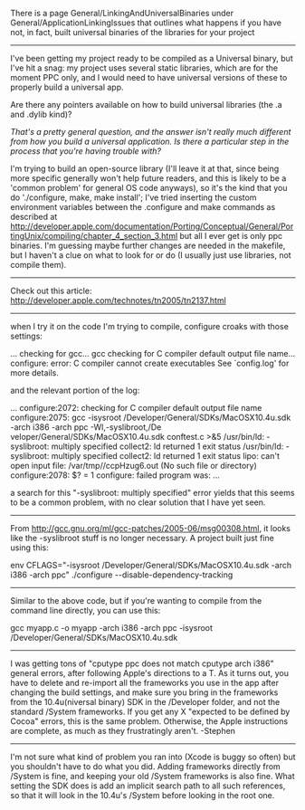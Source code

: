 


There is a page General/LinkingAndUniversalBinaries under General/ApplicationLinkingIssues that outlines what happens if you have not, in fact, built universal binaries of the libraries for your project

----

I've been getting my project ready to be compiled as a Universal binary, but I've hit a snag: my project uses several static libraries, which are for the moment PPC only, and I would need to have universal versions of these to properly build a universal app.

Are there any pointers available on how to build universal libraries (the .a and .dylib kind)?

*That's a pretty general question, and the answer isn't really much different from how you build a universal application. Is there a particular step in the process that you're having trouble with?*

I'm trying to build an open-source library (I'll leave it at that, since being more specific generally won't help future readers, and this is likely to be a 'common problem' for general OS code anyways), so it's the kind that you do './configure, make, make install'; I've tried inserting the custom environment variables between the     .configure and     make commands as described at http://developer.apple.com/documentation/Porting/Conceptual/General/PortingUnix/compiling/chapter_4_section_3.html but all I ever get is only ppc binaries. I'm guessing maybe further changes are needed in the makefile, but I haven't a clue on what to look for or do (I usually just use libraries, not compile them).

----

Check out this article: http://developer.apple.com/technotes/tn2005/tn2137.html

----

when I try it on the code I'm trying to compile, configure croaks with those settings:
    
...
checking for gcc... gcc
checking for C compiler default output file name... configure: error: C compiler cannot create executables
See `config.log' for more details.


and the relevant portion of the log:
    
...
configure:2072: checking for C compiler default output file name
configure:2075: gcc -isysroot /Developer/General/SDKs/MacOSX10.4u.sdk -arch i386 -arch ppc  -Wl,-syslibroot,/De
veloper/General/SDKs/MacOSX10.4u.sdk conftest.c  >&5
/usr/bin/ld: -syslibroot: multiply specified
collect2: ld returned 1 exit status
/usr/bin/ld: -syslibroot: multiply specified
collect2: ld returned 1 exit status
lipo: can't open input file: /var/tmp//ccpHzug6.out (No such file or directory)
configure:2078: $? = 1
configure: failed program was:
...


a search for this "-syslibroot: multiply specified" error yields that this seems to be a common problem, with no clear solution that I have yet seen.

----

From http://gcc.gnu.org/ml/gcc-patches/2005-06/msg00308.html,
it looks like the     -syslibroot stuff is no longer necessary.  A project built just fine using this:

    
env CFLAGS="-isysroot /Developer/General/SDKs/MacOSX10.4u.sdk -arch i386 -arch ppc" ./configure --disable-dependency-tracking


----

Similar to the above code, but if you're wanting to compile from the command line directly, you can use this:
    
gcc myapp.c -o myapp -arch i386 -arch ppc -isysroot /Developer/General/SDKs/MacOSX10.4u.sdk


----
I was getting tons of "cputype ppc does not match cputype arch i386" general errors, after following Apple's directions to a T.  As it turns out, you have to delete and re-import all the frameworks you use in the app after changing the build settings, and make sure you bring in the frameworks from the 10.4u(niversal binary) SDK in the /Developer folder, and not the standard /System frameworks.  If you get any X "expected to be defined by Cocoa" errors, this is the same problem.  Otherwise, the Apple instructions are complete, as much as they frustratingly aren't.
-Stephen

----
I'm not sure what kind of problem you ran into (Xcode is buggy so often) but you shouldn't have to do what you did. Adding frameworks directly from /System is fine, and keeping your old /System frameworks is also fine. What setting the SDK does is add an implicit search path to all such references, so that it will look in the 10.4u's /System before looking in the root one.